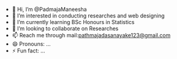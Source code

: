 - 👋 Hi, I’m @PadmajaManeesha
- 👀 I’m interested in conducting researches and web designing
- 🌱 I’m currently learning BSc Honours in Statistics
- 💞️ I’m looking to collaborate on Researches
- 📫 Reach me through mail:pathmajadasanayake123@gmail.com 
- 😄 Pronouns: ...
- ⚡ Fun fact: ...

<!---
PadmajaManeesha/PadmajaManeesha is a ✨ special ✨ repository because its `README.md` (this file) appears on your GitHub profile.
You can click the Preview link to take a look at your changes.
--->
